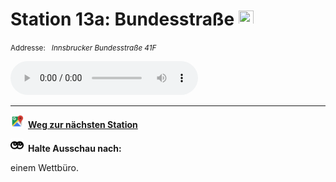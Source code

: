 # Station 13a: Bundesstraße  <a href="https://www.google.com/maps/dir/?api=1&travelmode=walking&destination=13.0187037,47.8031505"><img src="site:assets/google-maps.svg" width="24" height="24"></a>

<small>Addresse:<em style="margin-left: 10px">Innsbrucker Bundesstraße 41F</em></small>





<audio controls>
    <source src="https://github.com/kipppunkte/kipppunkte/raw/gh-pages/assets/13a_Bundesstraße.mp3" type="audio/mpeg">
    Your browser does not support the audio tag.
</audio>





____

<a href="https://www.google.com/maps/dir/?api=1&travelmode=walking&destination=13.0185105,47.8020335"><img src="https://github.com/kipppunkte/kipppunkte/raw/gh-pages/assets/google-maps.svg" style="height: 1.5em;margin-right: 0.5em"></a>**[Weg zur nächsten Station](next_url)**



<img src="https://github.com/kipppunkte/kipppunkte/raw/gh-pages/assets/eyes.svg" style="height: 1.5em;background: white;margin-right: 0.5em">**Halte Ausschau nach:**

einem Wettbüro.